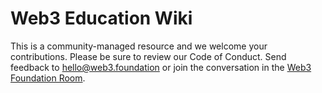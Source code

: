# Web3 Education Wiki
This is a community-managed resource and we welcome your contributions. 
Please be sure to review our Code of Conduct. 
Send feedback to hello@web3.foundation or join the conversation in the [Web3 Foundation Room](https://riot.im/app/#/room/#web3foundation:matrix.org).
